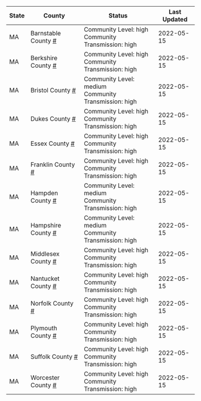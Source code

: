 State | County | Status | Last Updated
--- | --- | --- | --- 
MA | Barnstable County <a href="#barnstable_county">#</a> | <a name="barnstable_county"></a>Community Level: high<br/>Community Transmission: high | 2022-05-15
MA | Berkshire County <a href="#berkshire_county">#</a> | <a name="berkshire_county"></a>Community Level: high<br/>Community Transmission: high | 2022-05-15
MA | Bristol County <a href="#bristol_county">#</a> | <a name="bristol_county"></a>Community Level: medium<br/>Community Transmission: high | 2022-05-15
MA | Dukes County <a href="#dukes_county">#</a> | <a name="dukes_county"></a>Community Level: high<br/>Community Transmission: high | 2022-05-15
MA | Essex County <a href="#essex_county">#</a> | <a name="essex_county"></a>Community Level: high<br/>Community Transmission: high | 2022-05-15
MA | Franklin County <a href="#franklin_county">#</a> | <a name="franklin_county"></a>Community Level: high<br/>Community Transmission: high | 2022-05-15
MA | Hampden County <a href="#hampden_county">#</a> | <a name="hampden_county"></a>Community Level: medium<br/>Community Transmission: high | 2022-05-15
MA | Hampshire County <a href="#hampshire_county">#</a> | <a name="hampshire_county"></a>Community Level: medium<br/>Community Transmission: high | 2022-05-15
MA | Middlesex County <a href="#middlesex_county">#</a> | <a name="middlesex_county"></a>Community Level: high<br/>Community Transmission: high | 2022-05-15
MA | Nantucket County <a href="#nantucket_county">#</a> | <a name="nantucket_county"></a>Community Level: high<br/>Community Transmission: high | 2022-05-15
MA | Norfolk County <a href="#norfolk_county">#</a> | <a name="norfolk_county"></a>Community Level: high<br/>Community Transmission: high | 2022-05-15
MA | Plymouth County <a href="#plymouth_county">#</a> | <a name="plymouth_county"></a>Community Level: high<br/>Community Transmission: high | 2022-05-15
MA | Suffolk County <a href="#suffolk_county">#</a> | <a name="suffolk_county"></a>Community Level: high<br/>Community Transmission: high | 2022-05-15
MA | Worcester County <a href="#worcester_county">#</a> | <a name="worcester_county"></a>Community Level: high<br/>Community Transmission: high | 2022-05-15
